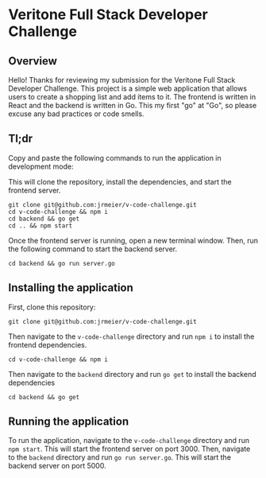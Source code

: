 # Veritone Full Stack Developer Challenge

## Overview

Hello! Thanks for reviewing my submission for the Veritone Full Stack Developer Challenge. This project is a simple web application that allows users to create a shopping list and add items to it. The frontend is written in React and the backend is written in Go. This my first "go" at "Go", so please excuse any bad practices or code smells.

## Tl;dr

Copy and paste the following commands to run the application in development mode:

This will clone the repository, install the dependencies, and start the frontend server.

```shell
git clone git@github.com:jrmeier/v-code-challenge.git
cd v-code-challenge && npm i
cd backend && go get
cd .. && npm start
```

Once the frontend server is running, open a new terminal window. Then, run the following command to start the backend server.

```shell
cd backend && go run server.go
```

## Installing the application

First, clone this repository:

```shell
git clone git@github.com:jrmeier/v-code-challenge.git
```

Then navigate to the `v-code-challenge` directory and run `npm i` to install the frontend dependencies.

```shell
cd v-code-challenge && npm i
```

Then navigate to the `backend` directory and run `go get` to install the backend dependencies

```shell
cd backend && go get
```

## Running the application

To run the application, navigate to the `v-code-challenge` directory and run `npm start`. This will start the frontend server on port 3000. Then, navigate to the `backend` directory and run `go run server.go`. This will start the backend server on port 5000.
